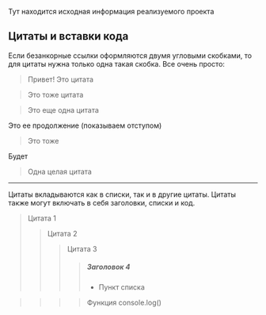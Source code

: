 Тут находится исходная информация реализуемого проекта
## Цитаты и вставки кода
Если безанкорные ссылки оформляются двумя угловыми скобками, то для цитаты нужна только одна такая скобка. Все очень просто:

> Привет! Это цитата

> Это тоже цитата

> Это еще одна цитата

Это ее продолжение (показываем отступом)

> Это тоже

Будет

>

> Одна целая цитата

---

Цитаты вкладываются как в списки, так и в другие цитаты. Цитаты также могут включать в себя заголовки, списки и код.

> Цитата 1
>> Цитата 2
>>> Цитата 3
>>>>##### Заголовок 4
>>>>* Пункт списка

>>>> Функция console.log()
